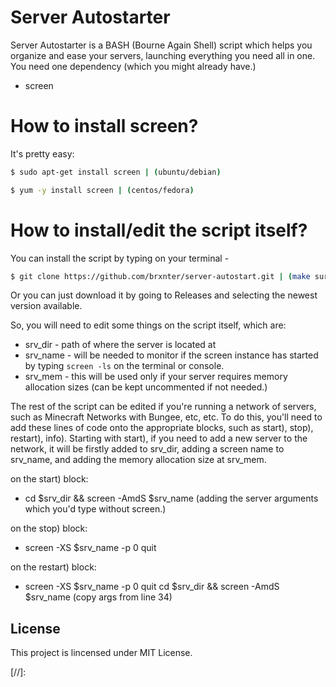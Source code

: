 # Server Autostarter

Server Autostarter is a BASH (Bourne Again Shell) script which helps you organize and ease your servers, launching everything you need all in one. You need one dependency (which you might already have.)

  - screen 
# How to install screen?

It's pretty easy: 
```sh
$ sudo apt-get install screen | (ubuntu/debian)
```
```sh
$ yum -y install screen | (centos/fedora)
```


# How to install/edit the script itself?

You can install the script by typing on your terminal - 
```sh 
$ git clone https://github.com/brxnter/server-autostart.git | (make sure to download it on an easy accessible path, such as /home/)
```
Or you can just download it by going to Releases and selecting the newest version available.


So, you will need to edit some things on the script itself, which are:

  - srv_dir - path of where the server is located at
  - srv_name - will be needed to monitor if the screen instance has started by typing ```screen -ls``` on the terminal or console.
  - srv_mem - this will be used only if your server requires memory allocation sizes (can be kept uncommented if not needed.)
 
The rest of the script can be edited if you're running a network of servers, such as Minecraft Networks with Bungee, etc, etc.
To do this, you'll need to add these lines of code onto the appropriate blocks, such as start), stop), restart), info).
Starting with start), if you need to add a new server to the network, it will be firstly added to srv_dir, adding a screen name to srv_name, and adding the memory allocation size at srv_mem.

on the start) block:
- cd $srv_dir && screen -AmdS $srv_name (adding the server arguments which you'd type without screen.)

on the stop) block:
- screen -XS $srv_name -p 0 quit

on the restart) block:

- 	screen -XS $srv_name -p 0 quit
	cd $srv_dir && screen -AmdS $srv_name (copy args from line 34)




License
----

This project is lincensed under MIT License.

[//]:


   [server-autostart]: <https://github.com/brxnter/server-autostart>
   [git-repo-url]: <https://github.com/brxnter/server-autostart.git>
